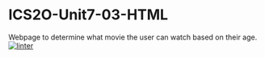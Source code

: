 # ICS2O-Unit7-03-HTML
Webpage to determine what movie the user can watch based on their age.
[![linter](https://github.com/Marko-Milijevic/ICS2O-Unit7-03-HTML/workflows/linter/badge.svg)](https://github.com/marketplace/actions/super-linter)
